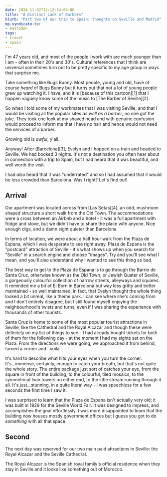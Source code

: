 ```yaml
---
date: 2024-11-02T12:12:54-04:00
title: "A Distinct Lack of Barbers"
blurb: "Part two of our trip to Spain; thoughts on Seville and Madrid"
mp-syndicate-to:
- mastodon
tags: 
- travel
- spain
---
```


I'm 47 years old, and most of the people I work with are much younger than I
am - often in their 20's and 30's.  Cultural references that I think are
universal sometimes turn out to be pretty specific to my age group in ways
that surprise me.

Take something like Bugs Bunny.  Most people, young and old, have of course
*heard* of Bugs Bunny but it turns out that not a lot of young people grew
up watching it.  I have, and it is [because of this cartoon][1] that I
happen vaguely know some of the music to [The Barber of Seville][2].

So when I told some of my workmates that I was visiting Seville, and that I
would be visiting all the popular sites *as well as a barber*, no one got
the joke.  They took one look at my shaved head and with genuine confusion
would proceed to inform me that I have no hair and hence would not need the
services of a barber.

Growing old is *awful*, y'all.

Anyway! After [Barcelona][3], Evelyn and I hopped on a train and headed to
Seville.  We had booked 3 nights.  It's not a destination you often hear
about in connection with a trip to Spain, but I had heard that it was
beautiful, and well worth the visit.

I had *also* heard that it was "underrated" and so I had assumed that it
would be less crowded than Barcelona.  Was I right?  Let's find out!

## Arrival

Our apartment was located across from [Las Setas][4], an odd, mushroom
shaped structure a short walk from the Old Town.  The accommodations were a
cross between an Airbnb and a hotel - it was a full apartment with fridge
and stove, but we didn't have to share the place with anyone.  Nice enough
digs, and a damn sight quieter than Barcelona.

In terms of location, we were about a half hour walk from the Plaza de
Espana, which I was desperate to see right away.  Plaza de Espana is the
"postcard" attraction of Seville - it's what shows up when you search for
"Seville" in a search engine and choose "images".  Try and you'll see what I
mean, and you'll also understand why I wanted to see this thing so bad.

The best way to get to the Plaza de Espana is to go through the Barrio de
Santa Cruz, otherwise known as the Old Town, or Jewish Quater of Seville, a
gorgeously colourful collection of narrow streets, alleyways and squares.
It reminded me a bit of El Born in Barcelona but way less gritty and better
maintained - so well maintained, in fact, that Evelyn thought the whole
thing looked a bit unreal, like a theme park.  I can see where she's coming
from and I don't entirely disagree, but I still found myself enjoying the
neighbourhood's twists and turns, even if I was sharing the experience with
thousands of other tourists.

Santa Cruz is home to some of the most popular tourist attractions in
Seville, like the Cathedral and the Royal Alcazar and though these were
definitely on my list of things to see - I had already bought tickets for
both of them for the following day - at the moment I had my sights set on
the Plaza.  From the directions we were going, we approached it from behind,
turned a corner and...voila.

It's hard to describe what hits your eyes when you turn the corner.
It's\...immense, certainly, enough to catch your breath, but that's not
quite the whole story.  The entire package just sort of catches your eye,
from the square in front of the building, to the colourful, tiled mosaics,
to the symmetrical twin towers on either end, to the little stream running
through it all.  It's just...stunning, in a quite literal way - I was
speechless for a few seconds the first time I saw it.

I was surprised to learn that the Plaza de Espana isn't actually very old;
it was built in 1929 for the Seville World Fair.  It was designed to
impress, and accomplishes the goal effortlessly.  I was more disappointed to
learn that the building now houses mostly government offices but I guess you
got to do *something* with all that space.

## Second

The next day was reserved for our two main paid attractions in Seville: the
Royal Alcazar and the Seville Cathedral.

The Royal Alcazar is the Spanish royal family's official residence when
they stay in Seville and it looks like something out of Morocco.

